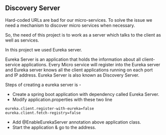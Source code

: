 ## Discovery Server
Hard-coded URLs are bad for our micro-services.
To solve the issue we need a mechanism to discover micro services when necessary.

So, the need of this project is to work as a server which talks to the client as
well as services.

In this project we used Eureka server.

Eureka Server is an application that holds the information about all client-service applications. Every Micro service will register into the Eureka server and Eureka server knows all the client applications running on each port and IP address. Eureka Server is also known as Discovery Server.

Steps of creating a eureka server is - 
* Create a spring boot application with dependency called
Eureka Server.
* Modify application.properties with these two line
```
eureka.client.register-with-eureka=false
eureka.client.fetch-registry=false
```
* Add @EnableEurekaServer annotation above application class.
* Start the application & go to the address.
